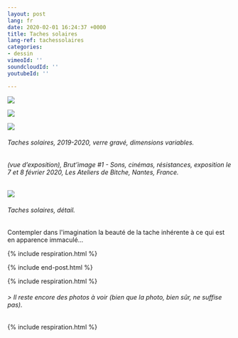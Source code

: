 ```yaml
---
layout: post
lang: fr
date: 2020-02-01 16:24:37 +0000
title: Taches solaires
lang-ref: tachessolaires
categories:
- dessin
vimeoId: ''
soundcloudId: ''
youtubeId: ''

---
```

![](/mepierdoparaver/imgs/dsc_2217-up.jpg)

![](/mepierdoparaver/imgs/dsc_2215-up.jpg)

![](/mepierdoparaver/imgs/dsc_2207-up.jpg)

###### _Taches solaires_, 2019-2020, verre gravé, dimensions variables.

###### (vue d’exposition), _Brut’image #1 - Sons, cinémas, résistances_, exposition le 7 et 8 février 2020, Les Ateliers de Bitche, Nantes, France.

![](/mepierdoparaver/imgs/dsc_2209-up.jpg)

###### _Taches solaires_, détail.

Contempler dans l'imagination la beauté de la tache inhérente à ce qui est en apparence immaculé...

{% include respiration.html %}

{% include end-post.html %}

{% include respiration.html %}

###### _> Il reste encore des photos à voir (bien que la photo, bien sûr, ne suffise pas)._

{% include respiration.html %}